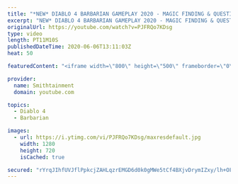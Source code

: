 ```yaml
---
title: "*NEW* DIABLO 4 BARBARIAN GAMEPLAY 2020 - MAGIC FINDING & QUESTING"
excerpt: "NEW* DIABLO 4 BARBARIAN GAMEPLAY 2020 - MAGIC FINDING & QUESTING A brutal, physical warrior, the Barbarian roams around the battlefield ..."
originalUrl: https://youtube.com/watch?v=PJFRQo7KDsg
type: video
length: PT11M10S
publishedDateTime: 2020-06-06T13:11:03Z
heat: 50

featuredContent: "<iframe width=\"800\" height=\"500\" frameborder=\"0\" src=\"https://www.youtube.com/embed/PJFRQo7KDsg\" allow=\"accelerometer; autoplay; encrypted-media; gyroscope; picture-in-picture\" allowfullscreen></iframe>"

provider:
  name: Smithtainment
  domain: youtube.com

topics:
  - Diablo 4
  - Barbarian

images:
  - url: https://i.ytimg.com/vi/PJFRQo7KDsg/maxresdefault.jpg
    width: 1280
    height: 720
    isCached: true

secured: "rYrqJIhfUVJflPpkcjZAHLqzrEMGD6d0k0gMWe5tCf4BXjvDrymIZxy/lh+OFy0RntxpstT3Ln2jlnZGFu3lKmDyzJOIi9indPReJTXdW/wkCIcSW+uhfdgqeaCos9Oi1w1LAmr/2sQhZ2McLzfnw+CsH0o2HuKmR3RozhB1t79qPqnBVrtOD1j/w5GlMyG34mdoJNvy62yxrfm07JHmnO/olclMLb1f5wdFhk+BKu2voBb+VppL/SALMgKMm944mp1QNia8nTJQ62NPLowsj6nR3E/2qaNtXmwysT9Zv2/ldqsrydN4/bDbunHYBgPfiJKtz5JCdUp+WXrfRHgHcLO7RqUmDLdoTUdaY2meIEVAzsOS0Fwthvxp6ZRJuCODaOVbRxIem3gOqvut1c53UcmELmMpLZCAirrYqnnQlTU=;IfdRhvvUBeCuRrf+hw8q2g=="
---
```



